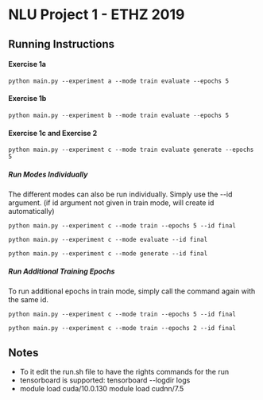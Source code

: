 # NLU Project 1 - ETHZ 2019

## Running Instructions

#### Exercise 1a
```
python main.py --experiment a --mode train evaluate --epochs 5
```

#### Exercise 1b
```
python main.py --experiment b --mode train evaluate --epochs 5
```

#### Exercise 1c and Exercise 2
```
python main.py --experiment c --mode train evaluate generate --epochs 5
```

##### Run Modes Individually
The different modes can also be run individually. Simply use the --id argument. (if id argument not given in train mode, will create id automatically)

```
python main.py --experiment c --mode train --epochs 5 --id final

python main.py --experiment c --mode evaluate --id final

python main.py --experiment c --mode generate --id final
```

##### Run Additional Training Epochs
To run additional epochs in train mode, simply call the command again with the same id.
```
python main.py --experiment c --mode train --epochs 5 --id final

python main.py --experiment c --mode train --epochs 2 --id final
```


## Notes

- To it edit the run.sh file to have the rights commands for the run
- tensorboard is supported: tensorboard --logdir logs
- module load cuda/10.0.130 module load cudnn/7.5
